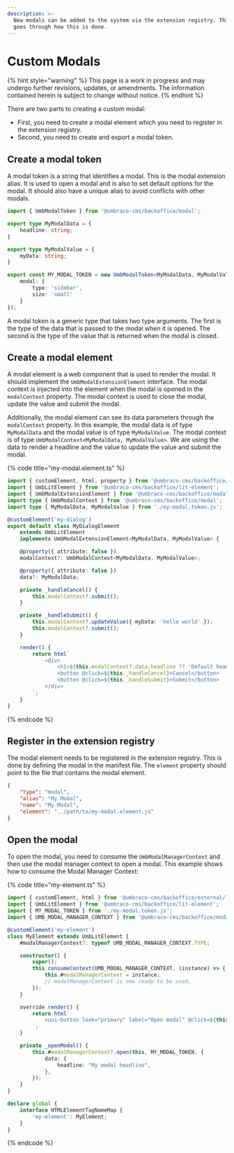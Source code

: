 ```yaml
---
description: >-
  New modals can be added to the system via the extension registry. This article
  goes through how this is done.
---
```


# Custom Modals

{% hint style="warning" %}
This page is a work in progress and may undergo further revisions, updates, or amendments. The information contained herein is subject to change without notice.
{% endhint %}

There are two parts to creating a custom modal:

* First, you need to create a modal element which you need to register in the extension registry.&#x20;
* Second, you need to create and export a modal token.

## Create a modal token

A modal token is a string that identifies a modal. This is the modal extension alias. It is used to open a modal and is also to set default options for the modal. It should also have a unique alias to avoid conflicts with other modals.

```ts
import { UmbModalToken } from '@umbraco-cms/backoffice/modal';

export type MyModalData = {
    headline: string;
}

export type MyModalValue = {
    myData: string;
}

export const MY_MODAL_TOKEN = new UmbModalToken<MyModalData, MyModalValue>('My.Modal', {
    modal: {
        type: 'sidebar',
        size: 'small'
    }
});
```

A modal token is a generic type that takes two type arguments. The first is the type of the data that is passed to the modal when it is opened. The second is the type of the value that is returned when the modal is closed.

## Create a modal element

A modal element is a web component that is used to render the modal. It should implement the `UmbModalExtensionElement` interface. The modal context is injected into the element when the modal is opened in the `modalContext` property. The modal context is used to close the modal, update the value and submit the modal.

Additionally, the modal element can see its data parameters through the `modalContext` property. In this example, the modal data is of type `MyModalData` and the modal value is of type `MyModalValue`. The modal context is of type `UmbModalContext<MyModalData, MyModalValue>`. We are using the data to render a headline and the value to update the value and submit the modal.

{% code title="my-modal.element.ts" %}
```ts
import { customElement, html, property } from '@umbraco-cms/backoffice/external/lit';
import { UmbLitElement } from '@umbraco-cms/backoffice/lit-element';
import { UmbModalExtensionElement } from '@umbraco-cms/backoffice/modal';
import type { UmbModalContext } from '@umbraco-cms/backoffice/modal';
import type { MyModalData, MyModalValue } from './my-modal.token.js';

@customElement('my-dialog')
export default class MyDialogElement
    extends UmbLitElement
    implements UmbModalExtensionElement<MyModalData, MyModalValue> {

    @property({ attribute: false })
    modalContext?: UmbModalContext<MyModalData, MyModalValue>;

    @property({ attribute: false })
    data?: MyModalData;

    private _handleCancel() {
        this.modalContext?.submit();
    }

    private _handleSubmit() {
        this.modalContext?.updateValue({ myData: 'hello world' });
        this.modalContext?.submit();
    }

    render() {
        return html`
            <div>
                <h1>${this.modalContext?.data.headline ?? 'Default headline'}</h1>
                <button @click=${this._handleCancel}>Cancel</button>
                <button @click=${this._handleSubmit}>Submit</button>
            </div>
        `;
    }
}
```
{% endcode %}

## Register in the extension registry

The modal element needs to be registered in the extension registry. This is done by defining the modal in the manifest file. The `element` property should point to the file that contains the modal element.

```json
{
    "type": "modal",
    "alias": "My.Modal",
    "name": "My Modal",
    "element": "../path/to/my-modal.element.js"
}
```

## Open the modal

To open the modal, you need to consume the `UmbModalManagerContext` and then use the modal manager context to open a modal. This example shows how to consume the Modal Manager Context:

{% code title="my-element.ts" %}
```ts
import { customElement, html } from '@umbraco-cms/backoffice/external/lit';
import { UmbLitElement } from '@umbraco-cms/backoffice/lit-element'; 
import { MY_MODAL_TOKEN } from './my-modal.token.js';
import { UMB_MODAL_MANAGER_CONTEXT } from '@umbraco-cms/backoffice/modal';

@customElement('my-element')
class MyElement extends UmbLitElement {
    #modalManagerContext?: typeof UMB_MODAL_MANAGER_CONTEXT.TYPE;

    constructor() {
        super();
        this.consumeContext(UMB_MODAL_MANAGER_CONTEXT, (instance) => {
            this.#modalManagerContext = instance;
            // modalManagerContext is now ready to be used.
        });
    }

    override render() {
        return html`
            <uui-button look="primary" label="Open modal" @click=${this._openModal}></uui-button>
        `;
    }

    private _openModal() {
        this.#modalManagerContext?.open(this, MY_MODAL_TOKEN, {
            data: {
                headline: "My modal headline",
            },
        });
    }
}

declare global {
    interface HTMLElementTagNameMap {
        'my-element': MyElement;
    }
}
```
{% endcode %}
